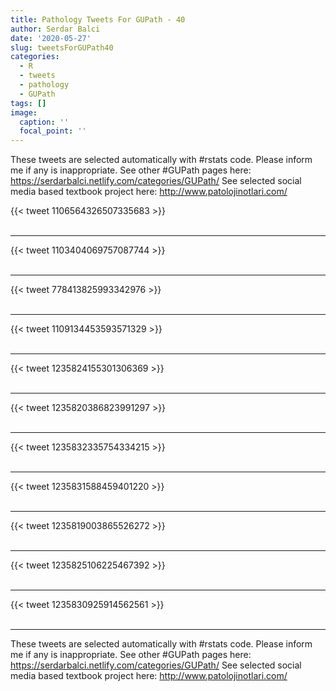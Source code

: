 ```yaml
---
title: Pathology Tweets For GUPath - 40
author: Serdar Balci
date: '2020-05-27'
slug: tweetsForGUPath40
categories:
  - R
  - tweets
  - pathology
  - GUPath
tags: []
image:
  caption: ''
  focal_point: ''
---
```



These tweets are selected automatically with #rstats code. Please inform me if any is inappropriate.
See other #GUPath pages here: https://serdarbalci.netlify.com/categories/GUPath/ 
See selected social media based textbook project here: http://www.patolojinotlari.com/

{{< tweet 1106564326507335683 >}}
<br>
<br>
<hr>
{{< tweet 1103404069757087744 >}}
<br>
<br>
<hr>
{{< tweet 778413825993342976 >}}
<br>
<br>
<hr>
{{< tweet 1109134453593571329 >}}
<br>
<br>
<hr>
{{< tweet 1235824155301306369 >}}
<br>
<br>
<hr>
{{< tweet 1235820386823991297 >}}
<br>
<br>
<hr>
{{< tweet 1235832335754334215 >}}
<br>
<br>
<hr>
{{< tweet 1235831588459401220 >}}
<br>
<br>
<hr>
{{< tweet 1235819003865526272 >}}
<br>
<br>
<hr>
{{< tweet 1235825106225467392 >}}
<br>
<br>
<hr>
{{< tweet 1235830925914562561 >}}
<br>
<br>
<hr>


These tweets are selected automatically with #rstats code. Please inform me if any is inappropriate.
See other #GUPath pages here: https://serdarbalci.netlify.com/categories/GUPath/ 
See selected social media based textbook project here: http://www.patolojinotlari.com/
